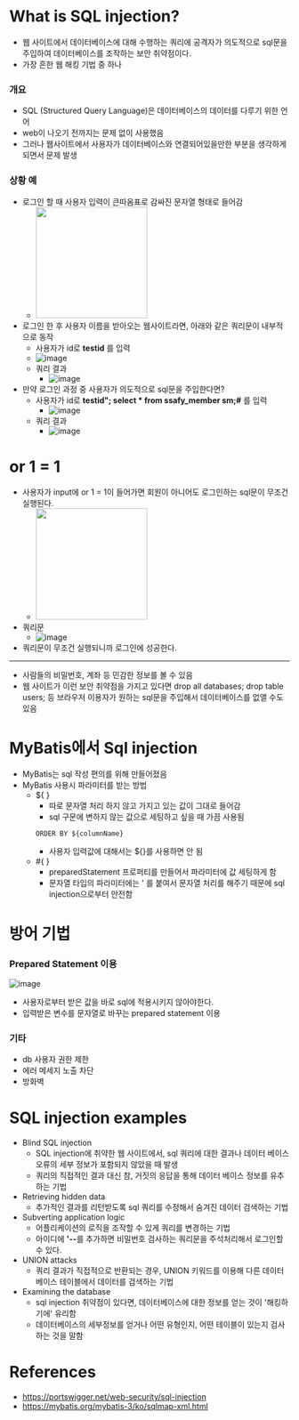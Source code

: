 # What is SQL injection?
- 웹 사이트에서 데이터베이스에 대해 수행하는 쿼리에 공격자가 의도적으로 sql문을 주입하여 데이터베이스를 조작하는 보안 취약점이다.
- 가장 흔한 웹 해킹 기법 중 하나
### 개요
- SQL (Structured Query Language)은 데이터베이스의 데이터를 다루기 위한 언어
- web이 나오기 전까지는 문제 없이 사용했음
- 그러나 웹사이트에서 사용자가 데이터베이스와 연결되어있을만한 부분을 생각하게 되면서 문제 발생
### 상황 예
- 로그인 할 때 사용자 입력이 큰따옴표로 감싸진 문자열 형태로 들어감
  - <img src="https://user-images.githubusercontent.com/68576770/139428498-32e22f95-2133-46d1-897c-096e411141c2.jpg" width="200"><br>
- 로그인 한 후 사용자 이름을 받아오는 웹사이트라면, 아래와 같은 쿼리문이 내부적으로 동작
    - 사용자가 id로 <b>testid</b> 를 입력
    - ![image](https://user-images.githubusercontent.com/68576770/139180713-4f9cad48-a316-4e49-b986-e63ec6ea14e4.png)
  - 쿼리 결과
    - ![image](https://user-images.githubusercontent.com/68576770/139181062-caa3f8b8-5547-463e-832f-7512698870fc.png)
- 만약 로그인 과정 중 사용자가 의도적으로 sql문을 주입한다면?
  - 사용자가 id로 <b>testid"; select * from ssafy_member sm;#</b> 를 입력
    - ![image](https://user-images.githubusercontent.com/68576770/139239260-ad9ff6ca-7fd8-4a1b-970f-33e5cfdc45d5.png)
  - 쿼리 결과
    - ![image](https://user-images.githubusercontent.com/68576770/139239329-82df4866-79b3-4efd-a635-7b6977e0afad.png)
# or 1 = 1
- 사용자가 input에 or 1 = 1이 들어가면 회원이 아니어도 로그인하는 sql문이 무조건 실행된다.
  - <img src="https://user-images.githubusercontent.com/68576770/139428798-78688358-5489-4b9a-8223-b27cfdd90b98.jpg" width="200"><br>
- 쿼리문
  - ![image](https://user-images.githubusercontent.com/68576770/139244162-1d5ea0db-4f0b-4541-91c8-12884c42cad0.png)
- 쿼리문이 무조건 실행되니까 로그인에 성공한다.
---
- 사람들의 비밀번호, 계좌 등 민감한 정보를 볼 수 있음
- 웹 사이트가 이런 보안 취약점을 가지고 있다면 drop all databases; drop table users; 등 브라우저 이용자가 원하는 sql문을 주입해서 데이터베이스를 없앨 수도 있음
# MyBatis에서 Sql injection 
- MyBatis는 sql 작성 편의를 위해 만들어졌음
- MyBatis 사용시 파라미터를 받는 방법
  - ${ }
    - 따로 문자열 처리 하지 않고 가지고 있는 값이 그대로 들어감  
    - sql 구문에 변하지 않는 값으로 세팅하고 싶을 때 가끔 사용됨
    ~~~
    ORDER BY ${columnName} 
    ~~~
    - 사용자 입력값에 대해서는 ${}를 사용하면 안 됨
  - #{ } 
    - preparedStatement 프로퍼티를 만들어서 파라미터에 값 세팅하게 함
    - 문자열 타입의 파라미터에는 ' 를 붙여서 문자열 처리를 해주기 때문에 sql injection으로부터 안전함
# 방어 기법
### Prepared Statement 이용
![image](https://user-images.githubusercontent.com/68576770/139241992-9355e402-2541-4945-831d-26e283256cc1.png)
- 사용자로부터 받은 값을 바로 sql에 적용시키지 않아야한다.
- 입력받은 변수를 문자열로 바꾸는 prepared statement 이용
### 기타
- db 사용자 권한 제한
- 에러 메세지 노출 차단
- 방화벽
# SQL injection examples
- Blind SQL injection
  - SQL injection에 취약한 웹 사이트에서, sql 쿼리에 대한 결과나 데이터 베이스 오류의 세부 정보가 포함되지 않았을 때 발생
  - 쿼리의 직접적인 결과 대신 참, 거짓의 응답을 통해 데이터 베이스 정보를 유추하는 기법
- Retrieving hidden data
  - 추가적인 결과를 리턴받도록 sql 쿼리를 수정해서 숨겨진 데이터 검색하는 기법
- Subverting application logic
  - 어플리케이션의 로직을 조작할 수 있게 쿼리를 변경하는 기법
  - 아이디에 <b>'--</b>를 추가하면 비밀번호 검사하는 쿼리문을 주석처리해서 로그인할 수 있다.
- UNION attacks
  - 쿼리 결과가 직접적으로 반환되는 경우, UNION 키워드를 이용해 다른 데이터베이스 테이블에서 데이터를 검색하는 기법
- Examining the database
  - sql injection 취약점이 있다면, 데이터베이스에 대한 정보를 얻는 것이 '해킹하기에' 유리함
  - 데이터베이스의 세부정보를 얻거나 어떤 유형인지,  어떤 테이블이 있는지 검사하는 것을 말함
# References
- https://portswigger.net/web-security/sql-injection
- https://mybatis.org/mybatis-3/ko/sqlmap-xml.html
